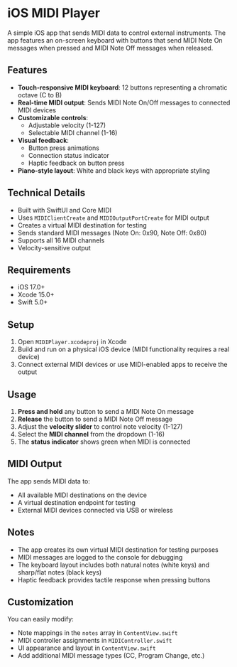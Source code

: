 # iOS MIDI Player

A simple iOS app that sends MIDI data to control external instruments. The app features an on-screen keyboard with buttons that send MIDI Note On messages when pressed and MIDI Note Off messages when released.

## Features

- **Touch-responsive MIDI keyboard**: 12 buttons representing a chromatic octave (C to B)
- **Real-time MIDI output**: Sends MIDI Note On/Off messages to connected MIDI devices
- **Customizable controls**:
  - Adjustable velocity (1-127)
  - Selectable MIDI channel (1-16)
- **Visual feedback**: 
  - Button press animations
  - Connection status indicator
  - Haptic feedback on button press
- **Piano-style layout**: White and black keys with appropriate styling

## Technical Details

- Built with SwiftUI and Core MIDI
- Uses `MIDIClientCreate` and `MIDIOutputPortCreate` for MIDI output
- Creates a virtual MIDI destination for testing
- Sends standard MIDI messages (Note On: 0x90, Note Off: 0x80)
- Supports all 16 MIDI channels
- Velocity-sensitive output

## Requirements

- iOS 17.0+
- Xcode 15.0+
- Swift 5.0+

## Setup

1. Open `MIDIPlayer.xcodeproj` in Xcode
2. Build and run on a physical iOS device (MIDI functionality requires a real device)
3. Connect external MIDI devices or use MIDI-enabled apps to receive the output

## Usage

1. **Press and hold** any button to send a MIDI Note On message
2. **Release** the button to send a MIDI Note Off message
3. Adjust the **velocity slider** to control note velocity (1-127)
4. Select the **MIDI channel** from the dropdown (1-16)
5. The **status indicator** shows green when MIDI is connected

## MIDI Output

The app sends MIDI data to:
- All available MIDI destinations on the device
- A virtual destination endpoint for testing
- External MIDI devices connected via USB or wireless

## Notes

- The app creates its own virtual MIDI destination for testing purposes
- MIDI messages are logged to the console for debugging
- The keyboard layout includes both natural notes (white keys) and sharp/flat notes (black keys)
- Haptic feedback provides tactile response when pressing buttons

## Customization

You can easily modify:
- Note mappings in the `notes` array in `ContentView.swift`
- MIDI controller assignments in `MIDIController.swift`
- UI appearance and layout in `ContentView.swift`
- Add additional MIDI message types (CC, Program Change, etc.)
